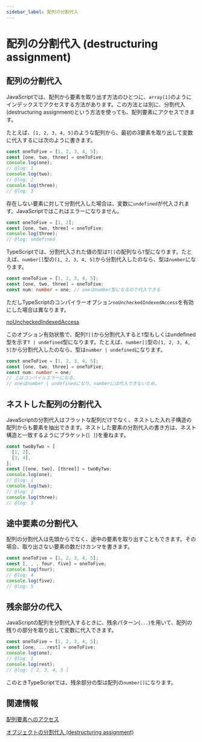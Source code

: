 ```yaml
---
sidebar_label: 配列の分割代入
---
```


# 配列の分割代入 (destructuring assignment)

## 配列の分割代入

JavaScriptでは、配列から要素を取り出す方法のひとつに、`array[1]`のようにインデックスでアクセスする方法があります。この方法とは別に、分割代入(destructuring assignment)という方法を使っても、配列要素にアクセスできます。

たとえば、`[1, 2, 3, 4, 5]`のような配列から、最初の3要素を取り出して変数に代入するには次のように書きます。

```typescript twoslash
const oneToFive = [1, 2, 3, 4, 5];
const [one, two, three] = oneToFive;
console.log(one);
// @log: 1
console.log(two);
// @log: 2
console.log(three);
// @log: 3
```

存在しない要素に対して分割代入した場合は、変数に`undefined`が代入されます。JavaScriptではこれはエラーになりません。

```javascript twoslash
const oneToFive = [1, 2];
const [one, two, three] = oneToFive;
console.log(three);
// @log: undefined
```

TypeScriptでは、分割代入された値の型は`T[]`の配列なら`T`型になります。たとえば、`number[]`型の`[1, 2, 3, 4, 5]`から分割代入したのなら、型は`number`になります。

```typescript
const oneToFive = [1, 2, 3, 4, 5];
const [one, two, three] = oneToFive;
const num: number = one; // oneはnumber型になるので代入できる
```

ただしTypeScriptのコンパイラーオプション`noUncheckedIndexedAccess`を有効にした場合は異なります。

[noUncheckedIndexedAccess](../../tsconfig/nouncheckedindexedaccess.md)

このオプション有効状態で、配列`T[]`から分割代入すると`T`型もしくはundefined型を示す`T | undefined`型になります。たとえば、`number[]`型の`[1, 2, 3, 4, 5]`から分割代入したのなら、型は`number | undefined`になります。

```typescript
const oneToFive = [1, 2, 3, 4, 5];
const [one, two, three] = oneToFive;
const num: number = one;
// 上はコンパイルエラーになる。
// oneはnumber | undefinedになり、numberには代入できないため。
```

## ネストした配列の分割代入

JavaScriptの分割代入はフラットな配列だけでなく、ネストした入れ子構造の配列からも要素を抽出できます。ネストした要素の分割代入の書き方は、ネスト構造と一致するようにブラケット(`[ ]`)を重ねます。

```typescript twoslash
const twoByTwo = [
  [1, 2],
  [3, 4],
];
const [[one, two], [three]] = twoByTwo;
console.log(one);
// @log: 1
console.log(two);
// @log: 2
console.log(three);
// @log: 3
```

## 途中要素の分割代入

配列の分割代入は先頭からでなく、途中の要素を取り出すこともできます。その場合、取り出さない要素の数だけカンマを書きます。

```typescript twoslash
const oneToFive = [1, 2, 3, 4, 5];
const [, , , four, five] = oneToFive;
console.log(four);
// @log: 4
console.log(five);
// @log: 5
```

## 残余部分の代入

JavaScriptの配列を分割代入するときに、残余パターン(`...`)を用いて、配列の残りの部分を取り出して変数に代入できます。

```typescript twoslash
const oneToFive = [1, 2, 3, 4, 5];
const [one, ...rest] = oneToFive;
console.log(one);
// @log: 1
console.log(rest);
// @log: [ 2, 3, 4, 5 ]
```

このときTypeScriptでは、残余部分の型は配列の`number[]`になります。

## 関連情報

[配列要素へのアクセス](how-to-access-elements-in-an-array.md)

[オブジェクトの分割代入 (destructuring assignment)](../object/destructuring-assignment-from-objects.md)
